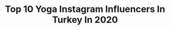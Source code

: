 ---
title: Top 10 Yoga Instagram Influencers In Turkey In 2020
description: >-
  Find top yoga Instagram influencers in Turkey in 2020. Most popular hashtags: #yoga #tbt #blackandwhite #life.
platform: Instagram
profiles:
  - username: "sirinkilavuzsevinc"
    fullname: >-
      Şirin Kılavuz Sevinç
    location: "Turkey"
    followers: 27718
    engagement: 695
    commentsToLikes: 0.019687
    id: ck0w1g76jj6p90i19v57rvrq0
    verified: false
    hashtags: "#fark, #kedilera, #2020, #elelesnowyogaweekend"
  - username: "gulcinergul"
    fullname: >-
      Gülçin Ergül 🇹🇷
    location: "Turkey"
    followers: 119741
    engagement: 312
    commentsToLikes: 0.026996
    id: ck5c9w8zfc8tt0i1172i623s7
    verified: true
    hashtags: "#2yearsago, #lizzo, #stayhome, #dancerpose"
  - username: "chrischavezyoga"
    fullname: >-
      Chris Chavez
    location: "Turkey"
    followers: 18392
    engagement: 358
    commentsToLikes: 0.035448
    id: ck14hs24fbucv0i1936c7z32v
    verified: false
    hashtags: "#teamwork, #happynewyear2020, #loveyou, #evdehareket"
  - username: "tugceinam"
    fullname: >-
      Tuğçe İnam Zırtıloğlu
    location: "Turkey"
    followers: 14848
    engagement: 607
    commentsToLikes: 0.055480
    id: ck135h0bs1dfb0i1961jxkwc4
    verified: false
    hashtags: "#huzursuzlu, #livrododesassossego, #fernandopessoa, #yoga"
  - username: "tunaapari"
    fullname: >-
      Tuna Yüksel
    location: "Turkey"
    followers: 89531
    engagement: 542
    commentsToLikes: 0.033568
    id: ck6tu5311ecnw0j71qcz84e5i
    verified: false
    hashtags: "#beautifulnature, #lifequotes, #fold, #backbending"
  - username: "ebru_kcr"
    fullname: >-
      Ebru Kaçar Photography
    location: "Turkey"
    followers: 3640
    engagement: 2033
    commentsToLikes: 0.121480
    id: ck6u706d6iplg0j71m18fkds2
    verified: false
    hashtags: "#streetizm, #silhouette, #arelkalender, #lightstain"
  - username: "arrianneaukes"
    fullname: >-
      Arrianne Aukes
    location: "Turkey"
    followers: 18370
    engagement: 273
    commentsToLikes: 0.013343
    id: ck5ziubuhge7o0i146caybjyi
    verified: false
    hashtags: "#tbt, #psychology, #openminded, #inspiring"
  - username: "farzam_feyzaghaei"
    fullname: >-
      Farzam    فرزام
    location: "Turkey"
    followers: 18088
    engagement: 225
    commentsToLikes: 0.036532
    id: ck6tyqh7z59e60j71cw000n9r
    verified: false
    hashtags: "#fashionnova, #fashionista, #cowboy, #fashionlover"
  - username: "gizem.kerimoglu"
    fullname: >-
      Kerimoglu Gizem
    location: "Turkey"
    followers: 178819
    engagement: 205
    commentsToLikes: 0.005523
    id: ck5c2nt8qxmdj0i11zozcbgpy
    verified: true
    hashtags: "#becomingbudokon, #yoga, #budokonminds, #yogapath"
  - username: "sporcu_anne"
    fullname: >-
      Meral Öztürk
    location: "Turkey"
    followers: 289345
    engagement: 151
    commentsToLikes: 0.044674
    id: ck8t90vrkmjol0j786du0zmuu
    verified: false
    hashtags: "#sweatathomechallenge, #hayateves, #sa, #formtut"
---